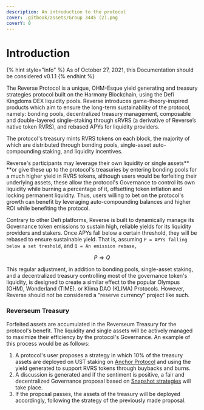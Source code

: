 ```yaml
---
description: An introduction to the protocol
cover: .gitbook/assets/Group 3445 (2).png
coverY: 0
---
```


# Introduction

{% hint style="info" %}
As of October 27, 2021, this Documentation should be considered v0.1.1
{% endhint %}

The Reverse Protocol is a unique, OHM-Esque yield generating and treasury strategies protocol built on the Harmony Blockchain, using the Defi Kingdoms DEX liquidity pools. Reverse introduces game-theory-inspired products which aim to ensure the long-term sustainability of the protocol, namely: bonding pools, decentralized treasury management, composable and double-layered single-staking through sRVRS (a derivative of Reverse’s native token RVRS), and rebased APYs for liquidity providers.

The protocol's treasury mints RVRS tokens on each block, the majority of which are distributed through bonding pools, single-asset auto-compounding staking, and liquidity incentives.&#x20;

Reverse's participants may leverage their own liquidity or single assets** **or give these up to the protocol's treasuries by entering bonding pools for a much higher yield in RVRS tokens, although users would be forfeiting their underlying assets, these allow the protocol's Governance to control its own liquidity while burning a percentage of it, offsetting token inflation and locking permanent liquidity. Thus, users willing to bet on the protocol's growth can benefit by leveraging auto-compounding balances and higher ROI while benefiting the protocol.

Contrary to other Defi platforms, Reverse is built to dynamically manage its Governance token emissions to sustain high, reliable yields for its liquidity providers and stakers. Once APYs fall below a certain threshold, they will be rebased to ensure sustainable yield. That is, assuming `P = APYs falling below a set treshold`, and `Q = An emission rebase,`

$$
P ⇒ Q
$$

This regular adjustment, in addition to bonding pools, single-asset staking, and a decentralized treasury controlling most of the governance token's liquidity, is designed to create a similar effect to the popular Olympus (OHM), Wonderland (TIME). or Klima DAO (KLIMA) Protocols. However, Reverse should not be considered a “reserve currency” project like such.

### Reverseum Treasury

Forfeited assets are accumulated in the Reverseum Treasury for the protocol's benefit. The liquidity and single assets will be actively managed to maximize their efficiency by the protocol's Governance. An example of this process would be as follows:

1. A protocol's user proposes a strategy in which 10% of the treasury assets are deployed on UST staking on [Anchor Protocol](https://anchorprotocol.com) and using the yield generated to support RVRS tokens through buybacks and burns.
2. A discussion is generated and if the sentiment is positive, a fair and decentralized Governance proposal based on [Snapshot strategies](https://github.com/snapshot-labs) will take place.
3. If the proposal passes, the assets of the treasury will be deployed accordingly, following the strategy of the previously made proposal.
